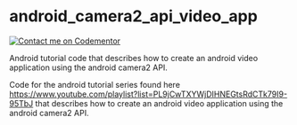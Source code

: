 # android_camera2_api_video_app
[![Contact me on Codementor](https://cdn.codementor.io/badges/contact_me_github.svg)](https://www.codementor.io/mobapptuts?utm_source=github&utm_medium=button&utm_term=mobapptuts&utm_campaign=github)

Android tutorial code that describes how to create an android video application using the android camera2 API.

Code for the android tutorial series found here https://www.youtube.com/playlist?list=PL9jCwTXYWjDIHNEGtsRdCTk79I9-95TbJ that describes how to create an android video application using the android camera2 API.
